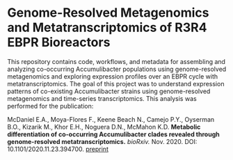 # Genome-Resolved Metagenomics and Metatranscriptomics of R3R4 EBPR Bioreactors

This repository contains code, workflows, and metadata for assembling and analyzing co-occurring Accumulibacter populations using genome-resolved metagenomics and exploring expression profiles over an EBPR cycle with metatranscriptomics. The goal of this project was to understand expression patterns of co-existing Accumulibacter strains using genome-resolved metagenomics and time-series transcriptomics. This analysis was performed for the publication: 

McDaniel E.A., Moya-Flores F., Keene Beach N., Camejo P.Y., Oyserman B.O., Kizarik M., Khor E.H., Noguera D.N., McMahon K.D. **Metabolic differentiation of co-occurring Accumulibacter clades revealed through genome-resolved metatranscriptomics.** _bioRxiv._ Nov. 2020. DOI: 10.1101/2020.11.23.394700.  [preprint](https://www.biorxiv.org/content/10.1101/2020.11.23.394700v2) 

